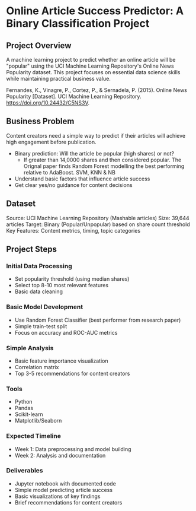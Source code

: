 # Online Article Success Predictor: A Binary Classification Project
## Project Overview
A machine learning project to predict whether an online article will be "popular" using the UCI Machine Learning Repository's Online News Popularity dataset. This project focuses on essential data science skills while maintaining practical business value.

Fernandes, K., Vinagre, P., Cortez, P., & Sernadela, P. (2015). Online News Popularity [Dataset]. UCI Machine Learning Repository. https://doi.org/10.24432/C5NS3V.

## Business Problem
Content creators need a simple way to predict if their articles will achieve high engagement before publication.

* Binary prediction: Will the article be popular (high shares) or not?
    * If greater than 14,0000 shares and then considered popular. The Orignal paper finds Random Forest modelling the best performing relative to AdaBoost. SVM, KNN & NB
* Understand basic factors that influence article success
* Get clear yes/no guidance for content decisions

## Dataset
Source: UCI Machine Learning Repository (Mashable articles)
Size: 39,644 articles
Target: Binary (Popular/Unpopular) based on share count threshold
Key Features: Content metrics, timing, topic categories

## Project Steps
### Initial Data Processing
* Set  popularity threshold (using median shares)
* Select top 8-10 most relevant features
* Basic data cleaning

### Basic Model Development
* Use Random Forest Classifier (best performer from research paper)
* Simple train-test split
* Focus on accuracy and ROC-AUC metrics

### Simple Analysis
* Basic feature importance visualization
* Correlation matrix
* Top 3-5 recommendations for content creators

### Tools
* Python
* Pandas
* Scikit-learn
* Matplotlib/Seaborn

### Expected Timeline
* Week 1: Data preprocessing and model building
* Week 2: Analysis and documentation

### Deliverables
* Jupyter notebook with documented code
* Simple model predicting article success
* Basic visualizations of key findings
* Brief recommendations for content creators
